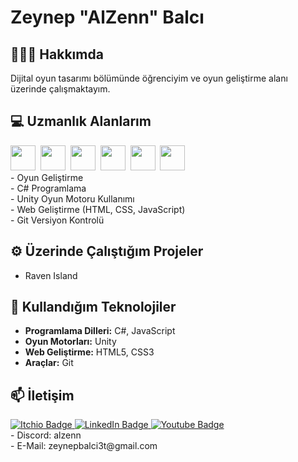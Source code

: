 # Zeynep "AlZenn" Balcı

## 👩🏻‍💻 Hakkımda
Dijital oyun tasarımı bölümünde öğrenciyim ve oyun geliştirme alanı üzerinde çalışmaktayım.

## 💻 Uzmanlık Alanlarım
<div>
  <img src="https://cdn.jsdelivr.net/gh/devicons/devicon/icons/csharp/csharp-line.svg" width="40" height="40"/>&nbsp;
  <img src="https://cdn.jsdelivr.net/gh/devicons/devicon/icons/unity/unity-original.svg" width="40" height="40"/>&nbsp;
  <img src="https://cdn.jsdelivr.net/gh/devicons/devicon/icons/html5/html5-original.svg" width="40" height="40"/>&nbsp;
  <img src="https://cdn.jsdelivr.net/gh/devicons/devicon/icons/css3/css3-plain-wordmark.svg" width="40" height="40"/>&nbsp;
  <img src="https://cdn.jsdelivr.net/gh/devicons/devicon@latest/icons/javascript/javascript-original.svg" width="40" height="40"/>&nbsp;
  <img src="https://cdn.jsdelivr.net/gh/devicons/devicon/icons/git/git-original.svg" width="40" height="40"/>&nbsp;
</div>
- Oyun Geliştirme</br>
- C# Programlama</br>
- Unity Oyun Motoru Kullanımı</br>
- Web Geliştirme (HTML, CSS, JavaScript)</br>
- Git Versiyon Kontrolü

## ⚙️ Üzerinde Çalıştığım Projeler
- Raven Island

## 🔧 Kullandığım Teknolojiler
- **Programlama Dilleri:** C#, JavaScript
- **Oyun Motorları:** Unity
- **Web Geliştirme:** HTML5, CSS3
- **Araçlar:** Git

## 📫 İletişim
<div>
   <a href="https://alzennn.itch.io" target="_blank">
    <img src="https://img.shields.io/badge/Itch.io-red?style=for-the-badge&logo=itchio&logoColor=white" alt="Itchio Badge"/> 
  </a>
  <a href="https://www.linkedin.com/in/balcizeynep" target="_blank">
    <img src="https://img.shields.io/badge/LinkedIn-blue?style=for-the-badge&logo=linkedin&logoColor=white" alt="LinkedIn Badge"/>  
  </a> 
  <a href="https://www.youtube.com/@AlZenn" target="_blank">
    <img src="https://img.shields.io/badge/Youtube-indigo?style=for-the-badge&logo=itchio&logoColor=white" alt="Youtube Badge"/>
  </a> 
</div>
- Discord: alzenn</br>
- E-Mail: zeynepbalci3t@gmail.com
